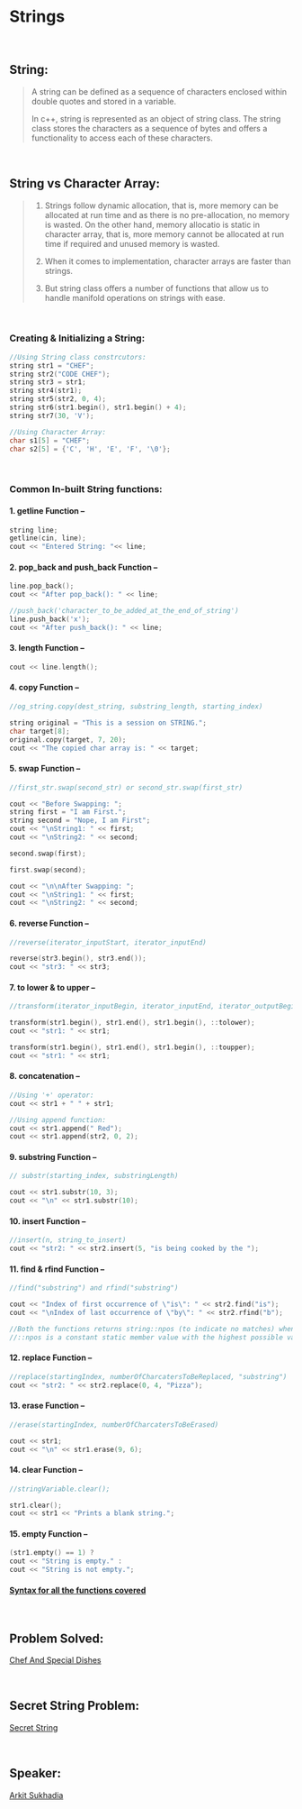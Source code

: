 # Strings

<br/>

## String:

> A string can be defined as a sequence of characters enclosed within double quotes and stored in a variable.
> 
> In c++, string is represented as an object of string class.
> The string class stores the characters as a sequence of bytes and offers a functionality to access each of these characters.  

<br/>

## String vs Character Array:

> 1. Strings follow dynamic allocation, that is, more memory can be allocated at run time and as there is no pre-allocation, no memory is wasted. On the other hand,
> memory allocatio is static in character array, that is, more memory cannot be allocated at run time if required and unused memory is wasted. 
>
> 2. When it comes to implementation, character arrays are faster than strings.
>
> 3. But string class offers a number of functions that allow us to handle manifold operations on strings with ease.

<br/>

### Creating & Initializing a String:

```cpp
//Using String class constrcutors:
string str1 = "CHEF";
string str2("CODE CHEF");
string str3 = str1;
string str4(str1);
string str5(str2, 0, 4);
string str6(str1.begin(), str1.begin() + 4);
string str7(30, 'V');

//Using Character Array:
char s1[5] = "CHEF";
char s2[5] = {'C', 'H', 'E', 'F', '\0'};
```

<br/>

### Common In-built String functions:

#### 1. getline Function –
```cpp
string line;
getline(cin, line);
cout << "Entered String: "<< line;
```

#### 2. pop_back and push_back Function –
```cpp
line.pop_back();
cout << "After pop_back(): " << line;

//push_back('character_to_be_added_at_the_end_of_string')
line.push_back('x');
cout << "After push_back(): " << line;
```

#### 3. length Function –
```cpp
cout << line.length();
```
#### 4. copy Function –
```cpp
//og_string.copy(dest_string, substring_length, starting_index) 

string original = "This is a session on STRING.";
char target[8];
original.copy(target, 7, 20);
cout << "The copied char array is: " << target;
```
#### 5. swap Function –
```cpp
//first_str.swap(second_str) or second_str.swap(first_str)

cout << "Before Swapping: ";
string first = "I am First.";
string second = "Nope, I am First";
cout << "\nString1: " << first;
cout << "\nString2: " << second;

second.swap(first);

first.swap(second);

cout << "\n\nAfter Swapping: ";
cout << "\nString1: " << first;
cout << "\nString2: " << second;	
```
#### 6. reverse Function –
```cpp
//reverse(iterator_inputStart, iterator_inputEnd)

reverse(str3.begin(), str3.end());
cout << "str3: " << str3; 
```
#### 7. to lower & to upper –
```cpp
//transform(iterator_inputBegin, iterator_inputEnd, iterator_outputBegin, unary_operation)

transform(str1.begin(), str1.end(), str1.begin(), ::tolower);
cout << "str1: " << str1;

transform(str1.begin(), str1.end(), str1.begin(), ::toupper);
cout << "str1: " << str1;
```
#### 8. concatenation –
```cpp
//Using '+' operator:
cout << str1 + " " + str1;

//Using append function:
cout << str1.append(" Red");
cout << str1.append(str2, 0, 2);
```
#### 9. substring Function –
```cpp
// substr(starting_index, substringLength)

cout << str1.substr(10, 3);
cout << "\n" << str1.substr(10);
```
#### 10. insert Function –
```cpp
//insert(n, string_to_insert)
cout << "str2: " << str2.insert(5, "is being cooked by the ");
```
#### 11. find & rfind Function –
```cpp
//find("substring") and rfind("substring")

cout << "Index of first occurrence of \"is\": " << str2.find("is");
cout << "\nIndex of last occurrence of \"by\": " << str2.rfind("b");

//Both the functions returns string::npos (to indicate no matches) when the specified substring is not found.
//::npos is a constant static member value with the highest possible value for an element of type size_t.
```
#### 12. replace Function –
```cpp
//replace(startingIndex, numberOfCharcatersToBeReplaced, "substring")
cout << "str2: " << str2.replace(0, 4, "Pizza");
```
#### 13. erase Function –
```cpp
//erase(startingIndex, numberOfCharcatersToBeErased) 

cout << str1;
cout << "\n" << str1.erase(9, 6);
```
#### 14. clear Function –
```cpp
//stringVariable.clear();

str1.clear();
cout << str1 << "Prints a blank string.";
```
#### 15. empty Function –
```cpp
(str1.empty() == 1) ? 
cout << "String is empty." :
cout << "String is not empty.";
```

#### [Syntax for all the functions covered](syntax)

<br/>

## Problem Solved:

[Chef And Special Dishes](Dishes.cpp)

<br/>

## Secret String Problem:

[Secret String](secretString.cpp)

<br/>

## Speaker:

[Arkit Sukhadia](https://www.linkedin.com/in/arkit-sukhadia/)
